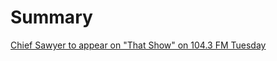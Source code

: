 # Summary

[Chief Sawyer to appear on "That Show" on 104.3 FM Tuesday](shepherd-police-department/shepherdpolicedept.md)

